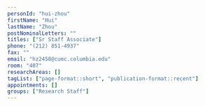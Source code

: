 ```yaml
---
personId: "hui-zhou"
firstName: "Hui"
lastName: "Zhou"
postNominalLetters: ""
titles: ["Sr Staff Associate"]
phone: "(212) 851-4937"
fax: ""
email: "hz2458@cumc.columbia.edu"
room: "407"
researchAreas: []
tagList: ["page-format::short", "publication-format::recent"]
appointments: []
groups: ["Research Staff"]
---
```

